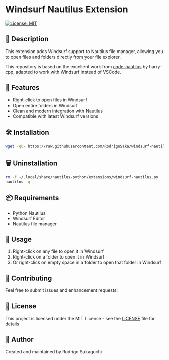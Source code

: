 # Windsurf Nautilus Extension

[![License: MIT](https://img.shields.io/badge/License-MIT-yellow.svg)](https://opensource.org/licenses/MIT)

## 🚀 Description

This extension adds Windsurf support to Nautilus file manager, allowing you to open files and folders directly from your file explorer.

This repository is based on the excellent work from [code-nautilus](https://github.com/harry-cpp/code-nautilus) by harry-cpp, adapted to work with Windsurf instead of VSCode.

## 🎯 Features

- Right-click to open files in Windsurf
- Open entire folders in Windsurf
- Clean and modern integration with Nautilus
- Compatible with latest Windsurf versions

## 🛠️ Installation

```bash
wget -qO- https://raw.githubusercontent.com/RodrigoSaka/windsurf-nautilus/main/install.sh | bash
```

## 🗑️ Uninstallation

```bash
rm -f ~/.local/share/nautilus-python/extensions/windsurf-nautilus.py
nautilus -q
```

## 📦 Requirements

- Python Nautilus
- Windsurf Editor
- Nautilus file manager

## 📝 Usage

1. Right-click on any file to open it in Windsurf
2. Right-click on a folder to open it in Windsurf
3. Or right-click on empty space in a folder to open that folder in Windsurf

## 🤝 Contributing

Feel free to submit issues and enhancement requests!

## 📄 License

This project is licensed under the MIT License - see the [LICENSE](LICENSE) file for details

## 👥 Author

Created and maintained by Rodrigo Sakaguchi